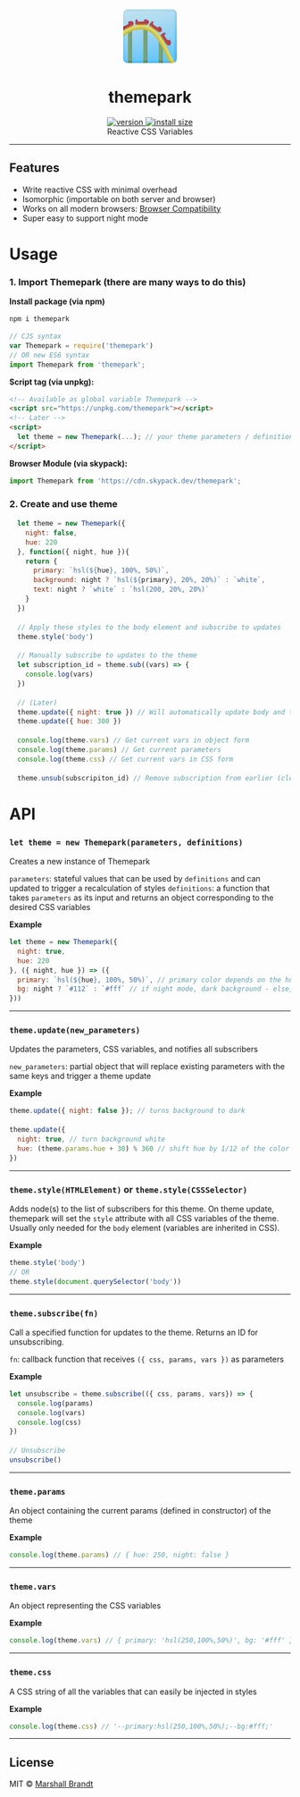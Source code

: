 <div align="center">
  <img src="https://github.com/marshallcb/themepark/raw/main/meta/themepark.png" alt="Themepark" width="100" />
</div>

<h1 align="center">themepark</h1>
<div align="center">
  <a href="https://npmjs.org/package/themepark">
    <img src="https://badgen.now.sh/npm/v/themepark" alt="version" />
  </a>
  <a href="https://bundlephobia.com/result?p=themepark">
    <img src="https://img.badgesize.io/MarshallCB/themepark/main/es.js?compression=brotli" alt="install size" />
  </a>
</div>

<div align="center">Reactive CSS Variables</div>

---

## Features
- Write reactive CSS with minimal overhead
- Isomorphic (importable on both server and browser)
- Works on all modern browsers: [Browser Compatibility](https://developer.mozilla.org/en-US/docs/Web/CSS/Using_CSS_custom_properties#Browser_compatibility)
- Super easy to support night mode

# Usage

### 1. Import Themepark (there are many ways to do this)

**Install package (via npm)**
```bash
npm i themepark
```
```js
// CJS syntax
var Themepark = require('themepark')
// OR new ES6 syntax
import Themepark from 'themepark';
```

**Script tag (via unpkg):**
```html
<!-- Available as global variable Themepark -->
<script src="https://unpkg.com/themepark"></script>
<!-- Later -->
<script>
  let theme = new Themepark(...); // your theme parameters / definitions go here
</script>
```

**Browser Module (via skypack):**
```js
import Themepark from 'https://cdn.skypack.dev/themepark';
```

### 2. Create and use theme

```js
  let theme = new Themepark({
    night: false,
    hue: 220
  }, function({ night, hue }){
    return {
      primary: `hsl(${hue}, 100%, 50%)`,
      background: night ? `hsl(${primary}, 20%, 20%)` : `white`,
      text: night ? `white` : `hsl(200, 20%, 20%)`
    }
  })

  // Apply these styles to the body element and subscribe to updates
  theme.style('body')

  // Manually subscribe to updates to the theme
  let subscription_id = theme.sub((vars) => {
    console.log(vars)
  })

  // (Later)
  theme.update({ night: true }) // Will automatically update body and trigger subscribed function above
  theme.update({ hue: 300 })

  console.log(theme.vars) // Get current vars in object form
  console.log(theme.params) // Get current parameters
  console.log(theme.css) // Get current vars in CSS form

  theme.unsub(subscripiton_id) // Remove subscription from earlier (clean up)
```

# API

### `let theme = new Themepark(parameters, definitions)`
Creates a new instance of Themepark

`parameters`: stateful values that can be used by `definitions` and can updated to trigger a recalculation of styles
`definitions`: a function that takes `parameters` as its input and returns an object corresponding to the desired CSS variables

**Example**
```js
let theme = new Themepark({
  night: true,
  hue: 220
}, ({ night, hue }) => ({
  primary: `hsl(${hue}, 100%, 50%)`, // primary color depends on the hue in parameters
  bg: night ? `#112` : `#fff` // if night mode, dark background - else, white background
}))
```

---

### `theme.update(new_parameters)`
Updates the parameters, CSS variables, and notifies all subscribers

`new_parameters`: partial object that will replace existing parameters with the same keys and trigger a theme update

**Example**
```js
theme.update({ night: false }); // turns background to dark

theme.update({
  night: true, // turn background white
  hue: (theme.params.hue + 30) % 360 // shift hue by 1/12 of the color wheel
})
```

---

### `theme.style(HTMLElement)` or `theme.style(CSSSelector)`
Adds node(s) to the list of subscribers for this theme. On theme update, themepark will set the `style` attribute with all CSS variables of the theme. Usually only needed for the `body` element (variables are inherited in CSS).

**Example**
```js
theme.style('body')
// OR
theme.style(document.querySelector('body'))
```

---

### `theme.subscribe(fn)`
Call a specified function for updates to the theme. Returns an ID for unsubscribing.

`fn`: callback function that receives `({ css, params, vars })` as parameters

**Example**
```js
let unsubscribe = theme.subscribe(({ css, params, vars}) => {
  console.log(params)
  console.log(vars)
  console.log(css)
})

// Unsubscribe
unsubscribe()
```

---

### `theme.params`
An object containing the current params (defined in constructor) of the theme

**Example**
```js
console.log(theme.params) // { hue: 250, night: false }
```

---

### `theme.vars`
An object representing the CSS variables

**Example**
```js
console.log(theme.vars) // { primary: 'hsl(250,100%,50%)', bg: '#fff' }
```

---

### `theme.css`
A CSS string of all the variables that can easily be injected in styles

**Example**
```js
console.log(theme.css) // '--primary:hsl(250,100%,50%);--bg:#fff;'
```

---

## License

MIT © [Marshall Brandt](https://m4r.sh)
